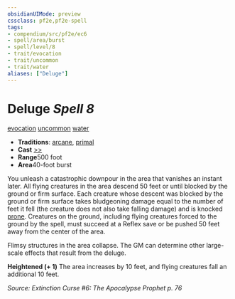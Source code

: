 ```yaml
---
obsidianUIMode: preview
cssclass: pf2e,pf2e-spell
tags:
- compendium/src/pf2e/ec6
- spell/area/burst
- spell/level/8
- trait/evocation
- trait/uncommon
- trait/water
aliases: ["Deluge"]
---
```

# Deluge *Spell 8*   
[evocation](../../rules/traits/evocation.md)  [uncommon](../../rules/traits/uncommon.md)  [water](../../rules/traits/water.md)  

- **Traditions**: [arcane](../../rules/traits/arcane.md), [primal](../../rules/traits/primal.md)
- **Cast** [>>](../../rules/core-rulebook/chapter-9-playing-the-game.md#Actions "Two-Action") 
- **Range**500 foot
- **Area**40-foot burst

You unleash a catastrophic downpour in the area that vanishes an instant later. All flying creatures in the area descend 50 feet or until blocked by the ground or firm surface. Each creature whose descent was blocked by the ground or firm surface takes bludgeoning damage equal to the number of feet it fell (the creature does not also take falling damage) and is knocked [prone](../../rules/conditions.md#Prone). Creatures on the ground, including flying creatures forced to the ground by the spell, must succeed at a Reflex save or be pushed 50 feet away from the center of the area.

Flimsy structures in the area collapse. The GM can determine other large-scale effects that result from the deluge.

**Heightened (+ 1)** The area increases by 10 feet, and flying creatures fall an additional 10 feet.

*Source: Extinction Curse #6: The Apocalypse Prophet p. 76*
